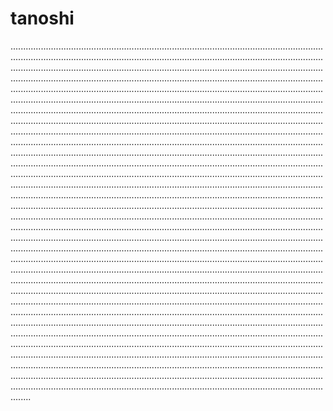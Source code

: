 # tanoshi
....................................................................................................................................................................................................................................................................................................................................................................................................................................................................................................................................................................................................................................................................................................................................................................................................................................................................................................................................................................................................................................................................................................................................................................................................................................................................................................................................................................................................................................................................................................................................................................................................................................................................................................................................................................................................................................................................................................................................................................................................................................................................................................................................................................................................................................................................................................................................................................................................................................................................................................................................................................................................................................................................................................................................................................................................................................................................................................................................................................................................................................................................................................................................................................................................................................................................................................................................................................................................................................................................................................................................................................................................................................................................................................................................................................................................................................................................................................................................................................................................................................................................................................................................................................................................................................................................